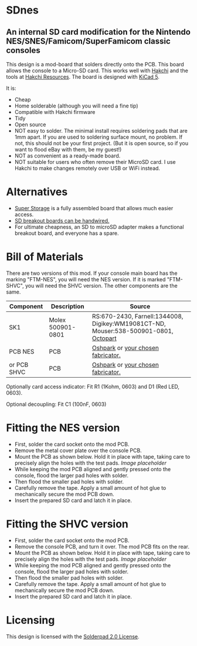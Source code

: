 # SDnes
## An internal SD card modification for the Nintendo NES/SNES/Famicom/SuperFamicom classic consoles

This design is a mod-board that solders directly onto the PCB. This board allows the console to a Micro-SD card. This works well with [Hakchi](https://github.com/TeamShinkansen/hakchi2) and the tools at [Hakchi Resources](https://hakchiresources.com). The board is designed with [KiCad 5](http://kicad-pcb.org).

It is:
  * Cheap
  * Home solderable (although you will need a fine tip)
  * Compatible with Hakchi firmware
  * Tidy
  * Open source
  * NOT easy to solder. The minimal install requires soldering pads that are 1mm apart. If you are used to soldering surface mount, no problem. If not, this should not be your first project. (But it is open source, so if you want to flood eBay with them, be my guest!)
  * NOT as convenient as a ready-made board.
  * NOT suitable for users who often remove their MicroSD card. I use Hakchi to make changes remotely over USB or WiFi instead.

# Alternatives
  * [Super Storage](https://echo10.io) is a fully assembled board that allows much easier access.
  * [SD breakout boards can be handwired.](https://wiki.hakchi.net/Adding_an_Internal_SD_Card)
  * For ultimate cheapness, an SD to microSD adapter makes a functional breakout board, and everyone has a spare.


# Bill of Materials
There are two versions of this mod. If your console main board has the marking "FTM-NES", you will need the NES version. If it is marked "FTM-SHVC", you will need the SHVC version. The other components are the same.

| Component | Description | Source |
|-|-|-|
|SK1|Molex 500901-0801|RS:670-2430, Farnell:1344008, Digikey:WM19081CT-ND, Mouser:538-500901-0801, [Octopart](https://octopart.com/search?q=500901-0801)|
|PCB NES|PCB|[Oshpark](https://oshpark.com/shared_projects/vaCz66J4) or [your chosen fabricator.](https://github.com/going-digital/sdnes/tree/master/nes/fabrication)|
|or PCB SHVC|PCB|[Oshpark](https://oshpark.com/shared_projects/LHg9E5QS) or [your chosen fabricator.](https://github.com/going-digital/sdnes/tree/master/shvc/fabrication)|

Optionally card access indicator: Fit R1 (1Kohm, 0603) and D1 (Red LED, 0603).

Optional decoupling: Fit C1 (100nF, 0603)

# Fitting the NES version
* First, solder the card socket onto the mod PCB.
* Remove the metal cover plate over the console PCB.
* Mount the PCB as shown below. Hold it in place with tape, taking care to precisely align the holes with the test pads. *Image placeholder*
* While keeping the mod PCB aligned and gently pressed onto the console, flood the larger pad holes with solder.
* Then flood the smaller pad holes with solder.
* Carefully remove the tape. Apply a small amount of hot glue to mechanically secure the mod PCB down.
* Insert the prepared SD card and latch it in place.

# Fitting the SHVC version
* First, solder the card socket onto the mod PCB.
* Remove the console PCB, and turn it over. The mod PCB fits on the rear.
* Mount the PCB as shown below. Hold it in place with tape, taking care to precisely align the holes with the test pads. *Image placeholder*
* While keeping the mod PCB aligned and gently pressed onto the console, flood the larger pad holes with solder.
* Then flood the smaller pad holes with solder.
* Carefully remove the tape. Apply a small amount of hot glue to mechanically secure the mod PCB down.
* Insert the prepared SD card and latch it in place.

# Licensing
This design is licensed with the [Solderpad 2.0 License](http://solderpad.org/licenses/SHL-2.0/).